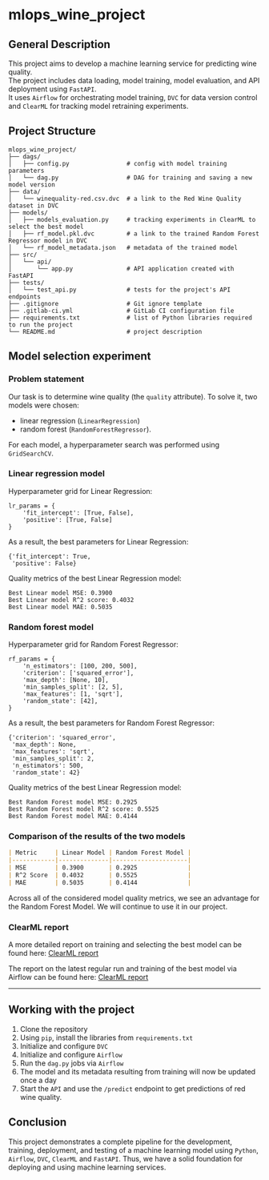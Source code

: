 # mlops_wine_project

## General Description

This project aims to develop a machine learning service for predicting wine quality.  
The project includes data loading, model training, model evaluation, and API deployment using `FastAPI`.  
It uses `Airflow` for orchestrating model training, `DVC` for data version control and `ClearML` for tracking model retraining experiments.  

## Project Structure

```
mlops_wine_project/
├── dags/  
│   ├── config.py                # config with model training parameters  
│   └── dag.py                   # DAG for training and saving a new model version  
├── data/                   
│   └── winequality-red.csv.dvc  # a link to the Red Wine Quality dataset in DVC  
├── models/  
│   ├── models_evaluation.py     # tracking experiments in ClearML to select the best model   
│   ├── rf_model.pkl.dvc         # a link to the trained Random Forest Regressor model in DVC   
│   └── rf_model_metadata.json   # metadata of the trained model  
├── src/  
│   └── api/
│       └── app.py               # API application created with FastAPI  
├── tests/                  
│   └── test_api.py              # tests for the project's API endpoints  
├── .gitignore                   # Git ignore template  
├── .gitlab-ci.yml               # GitLab CI configuration file  
├── requirements.txt             # list of Python libraries required to run the project  
└── README.md                    # project description  
```

## Model selection experiment

### Problem statement

Our task is to determine wine quality (the `quality` attribute).
To solve it, two models were chosen:
- linear regression (`LinearRegression`)
- random forest (`RandomForestRegressor`).

For each model, a hyperparameter search was performed using `GridSearchCV`.  

### Linear regression model

Hyperparameter grid for Linear Regression:
```
lr_params = {
    'fit_intercept': [True, False],
    'positive': [True, False]
}
```
As a result, the best parameters for Linear Regression:
```
{'fit_intercept': True,
 'positive': False}
```
Quality metrics of the best Linear Regression model:
```
Best Linear model MSE: 0.3900
Best Linear model R^2 score: 0.4032
Best Linear model MAE: 0.5035
```

### Random forest model
Hyperparameter grid for Random Forest Regressor:
```
rf_params = {
    'n_estimators': [100, 200, 500],
    'criterion': ['squared_error'],
    'max_depth': [None, 10],
    'min_samples_split': [2, 5],
    'max_features': [1, 'sqrt'],
    'random_state': [42],
}
```
As a result, the best parameters for Random Forest Regressor:
```
{'criterion': 'squared_error',
 'max_depth': None,
 'max_features': 'sqrt',
 'min_samples_split': 2, 
 'n_estimators': 500,
 'random_state': 42}
```
Quality metrics of the best Linear Regression model:
```
Best Random Forest model MSE: 0.2925
Best Random Forest model R^2 score: 0.5525
Best Random Forest model MAE: 0.4144
```

### Comparison of the results of the two models

```markdown
| Metric     | Linear Model | Random Forest Model |
|------------|--------------|---------------------|
| MSE        | 0.3900       | 0.2925              |
| R^2 Score  | 0.4032       | 0.5525              |
| MAE        | 0.5035       | 0.4144              |
```

Across all of the considered model quality metrics, we see an advantage for the Random Forest Model.
We will continue to use it in our project.

### ClearML report

A more detailed report on training and selecting the best model can be found here:
[ClearML report](https://app.clear.ml/projects/be12ead5a0644d1da2cc0f90822453fa/experiments/786048c75e234b1db9c7c629cce174ee/output/execution)

The report on the latest regular run and training of the best model via Airflow can be found here:
[ClearML report](https://app.clear.ml/projects/be12ead5a0644d1da2cc0f90822453fa/experiments/14857092d92540839619e2ba235f3a52/output/execution)

---

## Working with the project

1. Clone the repository
2. Using `pip`, install the libraries from `requirements.txt`  
3. Initialize and configure `DVC`
4. Initialize and configure `Airflow`
5. Run the `dag.py` jobs via `Airflow`
6. The model and its metadata resulting from training will now be updated once a day
7. Start the `API` and use the `/predict` endpoint to get predictions of red wine quality.

## Conclusion

This project demonstrates a complete pipeline for the development, training, deployment, and testing of a machine learning model using `Python`, `Airflow`, `DVC`, `ClearML` and `FastAPI`. Thus, we have a solid foundation for deploying and using machine learning services.  
